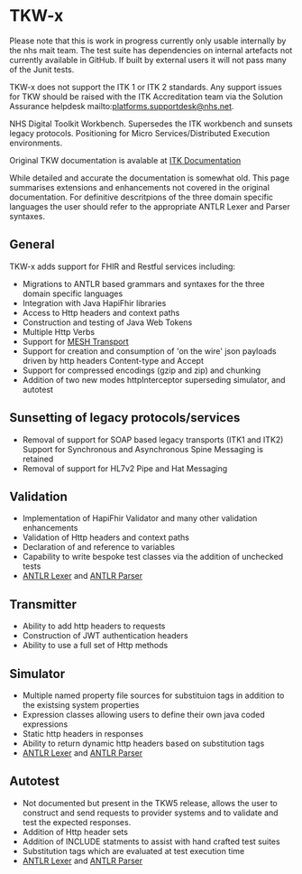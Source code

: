 # TKW-x

Please note that this is work in progress currently only usable internally by the nhs mait team.
The test suite has dependencies on internal artefacts not currently available in GitHub. If built by external users it will not pass many of the Junit tests.

TKW-x does not support the ITK 1 or ITK 2 standards. Any support issues for TKW should be raised with the ITK Accreditation team via the Solution Assurance helpdesk mailto:platforms.supportdesk@nhs.net.

NHS Digital Toolkit Workbench. Supersedes the ITK workbench and sunsets legacy protocols. Positioning for Micro Services/Distributed Execution environments.

Original TKW documentation is avalable at [ITK Documentation](https://digital.nhs.uk/services/interoperability-toolkit/developer-resources/itk-test-centre/itk-testbench)

While detailed and accurate the documentation is somewhat old. This page summarises extensions and enhancements not covered in the original documentation.
For definitive descritpions of the three domain specific languages the user should refer to the appropriate ANTLR Lexer and Parser syntaxes.


## General
TKW-x adds support for FHIR and Restful services including:
* Migrations to ANTLR based grammars and syntaxes for the three domain specific languages
* Integration with Java HapiFhir libraries
* Access to Http headers and context paths
* Construction and testing of Java Web Tokens
* Multiple Http Verbs
* Support for [MESH Transport](https://digital.nhs.uk/services/message-exchange-for-social-care-and-health-mesh)
* Support for creation and consumption of 'on the wire' json payloads driven by http headers Content-type and Accept
* Support for compressed encodings (gzip and zip) and chunking
* Addition of two new modes	 httpInterceptor superseding simulator, and autotest

## Sunsetting of legacy protocols/services
* Removal of support for SOAP based legacy transports (ITK1 and ITK2) Support for Synchronous and Asynchronous Spine Messaging is retained 
* Removal of support for HL7v2 Pipe and Hat Messaging

## Validation
* Implementation of HapiFhir Validator and many other validation enhancements
* Validation of Http headers and context paths
* Declaration of and reference to variables
* Capability to write bespoke test classes via the addition of unchecked tests
* [ANTLR Lexer](https://github.com/nhsdigitalmait/TKW-x/blob/master/src/main/java/uk/nhs/digital/mait/tkwx/tk/internalservices/validation/parser/ValidationLexer.g4) and [ANTLR Parser](https://github.com/nhsdigitalmait/TKW-x/blob/master/src/main/java/uk/nhs/digital/mait/tkwx/tk/internalservices/validation/parser/ValidationParser.g4)

## Transmitter
* Ability to add http headers to requests
* Construction of JWT authentication headers
* Ability to use a full set of Http methods

## Simulator
* Multiple named property file sources for substituion tags in addition to the existsing system properties
* Expression classes allowing users to define their own java coded expressions
* Static http headers in responses
* Ability to return dynamic http headers based on substitution tags
* [ANTLR Lexer](https://github.com/nhsdigitalmait/TKW-x/blob/master/src/main/java/uk/nhs/digital/mait/tkwx/tk/internalservices/rules/parser/SimulatorRulesLexer.g4) and [ANTLR Parser](https://github.com/nhsdigitalmait/TKW-x/blob/master/src/main/java/uk/nhs/digital/mait/tkwx/tk/internalservices/rules/parser/SimulatorRulesParser.g4)

## Autotest
* Not documented but present in the TKW5 release, allows the user to construct and send requests to provider systems and to validate and test the expected responses.
* Addition of Http header sets
* Addition of INCLUDE statments to assist with hand crafted test suites
* Substitution tags which are evaluated at test execution time
* [ANTLR Lexer](https://github.com/nhsdigitalmait/TKW-x/blob/master/src/main/java/uk/nhs/digital/mait/tkwx/tk/internalservices/testautomation/parser/AutotestLexer.g4) and [ANTLR Parser](https://github.com/nhsdigitalmait/TKW-x/blob/master/src/main/java/uk/nhs/digital/mait/tkwx/tk/internalservices/testautomation/parser/AutotestParser.g4)
